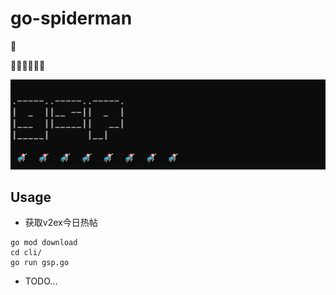 # go-spiderman
:whale2:

🐱‍🏍🐱‍🏍🐱‍🏍

![](./resource/images/img.png)


## Usage
- 获取v2ex今日热帖
```shell
go mod download
cd cli/
go run gsp.go
```

- TODO...

